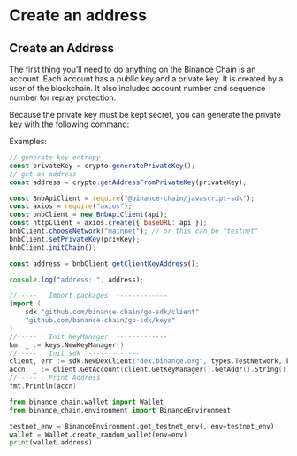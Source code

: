 # Create an address

## Create an Address

The first thing you’ll need to do anything on the Binance Chain is an account. Each account has a public key and a private key. It is created by a user of the blockchain. It also includes account number and sequence number for replay protection.

Because the private key must be kept secret, you can generate the private key with the following command:

Examples:

``` javascript tab="JavaScript"
// generate key entropy
const privateKey = crypto.generatePrivateKey();
// get an address
const address = crypto.getAddressFromPrivateKey(privateKey);

const BnbApiClient = require("@binance-chain/javascript-sdk");
const axios = require("axios");
const bnbClient = new BnbApiClient(api);
const httpClient = axios.create({ baseURL: api });
bnbClient.chooseNetwork("mainnet"); // or this can be "testnet"
bnbClient.setPrivateKey(privKey);
bnbClient.initChain();

const address = bnbClient.getClientKeyAddress();

console.log("address: ", address);
```

```Go tab="GoLang"
//-----   Import packages  -------------
import (
	sdk "github.com/binance-chain/go-sdk/client"
	"github.com/binance-chain/go-sdk/keys"
)
//-----   Init KeyManager  -------------
km, _ := keys.NewKeyManager()
//-----   Init sdk  -------------
client, err := sdk.NewDexClient("dex.binance.org", types.TestNetwork, km) // api string can be "https://testnet-dex.binance.org" for testnet
accn, _ := client.GetAccount(client.GetKeyManager().GetAddr().String())
//-----   Print Address
fmt.Println(accn)
```

```python tab="Python"
from binance_chain.wallet import Wallet
from binance_chain.environment import BinanceEnvironment

testnet_env = BinanceEnvironment.get_testnet_env(, env=testnet_env)
wallet = Wallet.create_random_wallet(env=env)
print(wallet.address)
```

